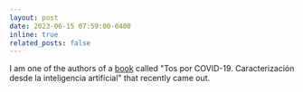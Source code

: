 ```yaml
---
layout: post
date: 2023-06-15 07:59:00-0400
inline: true
related_posts: false
---
```


I am one of the authors of a [book](https://repositorioslatinoamericanos.uchile.cl/handle/2250/8056552) called "Tos por COVID-19. Caracterización desde la inteligencia artificial" that recently came out.